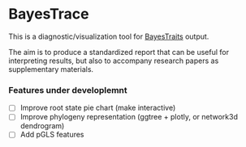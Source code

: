 # BayesTrace

This is a diagnostic/visualization tool for [BayesTraits](http://www.evolution.reading.ac.uk/BayesTraitsV4.0.1/BayesTraitsV4.0.1.html) output.

The aim is to produce a standardized report that can be useful for interpreting results, but also to accompany research papers as supplementary materials.

### Features under developlemnt

- [ ] Improve root state pie chart (make interactive)
- [ ] Improve phylogeny representation (ggtree + plotly, or network3d dendrogram)
- [ ] Add pGLS features
